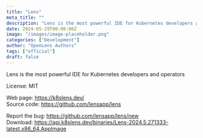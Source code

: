 ```yaml
---
title: "Lens"
meta_title: ""
description: "Lens is the most powerful IDE for Kubernetes developers and operators"
date: 2024-05-29T00:00:00Z
image: "/images/image-placeholder.png"
categories: ["Development"]
author: "OpenLens Authors"
tags: ["official"]
draft: false
---
```


Lens is the most powerful IDE for Kubernetes developers and operators

License: MIT

Web page: https://k8slens.dev/  
Source code: https://github.com/lensapp/lens

Report the bug: https://github.com/lensapp/lens/new  
Download: https://api.k8slens.dev/binaries/Lens-2024.5.271333-latest.x86_64.AppImage
